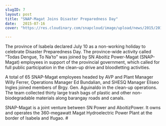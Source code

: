 ```yaml
---
slugID: 7
layout: post
title: "SNAP-Magat Joins Disaster Preparedness Day"
date:   2015-07-16 
cover: "https://res.cloudinary.com/snapcloud/image/upload/news/2015/2015-7-snap.jpg"

---
```

The province of Isabela declared July 10 as a non-working holiday to celebrate Disaster Preparedness Day. The province-wide activity called “Todas Dengue, To Na’to” was joined by SN Aboitiz Power-Magat (SNAP-Magat) employees in support of the provincial government, which called for full public participation in the clean-up drive and bloodletting activities.


A total of 65 SNAP-Magat employees headed by AVP and Plant Manager Willy Ferrer, Operations Manager Ed Bundalian, and SHESQ Manager Eliseo Ingles joined members of Brgy. Gen. Aguinaldo in the clean-up operations. The team collected thirty large trash bags of plastic and other non-biodegradable materials along barangay roads and canals. 


SNAP-Magat is a joint venture between SN Power and AboitizPower. It owns and operates the 360-megawatt Magat Hydroelectric Power Plant at the border of Isabela and Ifugao. #

